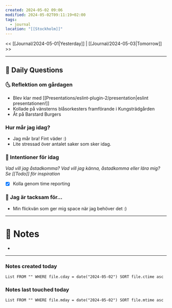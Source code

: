 ```yaml
---
created: 2024-05-02 09:06
modified: 2024-05-02T09:11:19+02:00
tags:
  - journal
location: "[[Stockholm]]"
---
```


<< [[Journal/2024-05-01|Yesterday]] | [[Journal/2024-05-03|Tomorrow]] >>

---
## 📅 Daily Questions
### 🌜 Reflektion om gårdagen
- Blev klar med [[Presentations/eslint-plugin-2/presentation|eslint presentationen!]]
- Kollade på vänsterns blåsorkesters framförande i Kungsträdgården
- Åt på Barstard Burgers

### Hur mår jag idag?
- Jag mår bra! Fint väder :) 
- Lite stressad över antalet saker som sker idag.
### 🚀  Intentioner för idag
_Vad vill jag åstadkomma? Vad vill jag känna, åstadkomma eller lära mig?_
_Se [[Todo]] för inspiration_
- [x] Kolla genom time reporting

### 🙏 Jag är tacksam för...
- Min flickvän som ger mig space när jag behöver det :) 

---
# 📝 Notes
- 
---
### Notes created today
```dataview
List FROM "" WHERE file.cday = date("2024-05-02") SORT file.ctime asc
```
### Notes last touched today
```dataview
List FROM "" WHERE file.mday = date("2024-05-02") SORT file.mtime asc
```